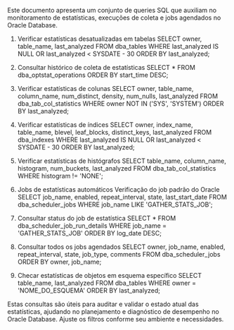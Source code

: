 Este documento apresenta um conjunto de queries SQL que auxiliam no monitoramento de estatísticas, execuções de coleta e jobs agendados no Oracle Database.

1. Verificar estatísticas desatualizadas em tabelas
SELECT owner, table_name, last_analyzed
FROM dba_tables
WHERE last_analyzed IS NULL OR last_analyzed < SYSDATE - 30
ORDER BY last_analyzed;

2. Consultar histórico de coleta de estatísticas
SELECT *
FROM dba_optstat_operations
ORDER BY start_time DESC;

3. Verificar estatísticas de colunas
SELECT owner, table_name, column_name, num_distinct, density, num_nulls, last_analyzed
FROM dba_tab_col_statistics
WHERE owner NOT IN ('SYS', 'SYSTEM')
ORDER BY last_analyzed;

4. Verificar estatísticas de índices
SELECT owner, index_name, table_name, blevel, leaf_blocks, distinct_keys, last_analyzed
FROM dba_indexes
WHERE last_analyzed IS NULL OR last_analyzed < SYSDATE - 30
ORDER BY last_analyzed;

5. Verificar estatísticas de histógrafos
SELECT table_name, column_name, histogram, num_buckets, last_analyzed
FROM dba_tab_col_statistics
WHERE histogram != 'NONE';

6. Jobs de estatísticas automáticos
Verificação do job padrão do Oracle
SELECT job_name, enabled, repeat_interval, state, last_start_date
FROM dba_scheduler_jobs
WHERE job_name LIKE 'GATHER_STATS_JOB';

7. Consultar status do job de estatística
SELECT *
FROM dba_scheduler_job_run_details
WHERE job_name = 'GATHER_STATS_JOB'
ORDER BY log_date DESC;

8. Consultar todos os jobs agendados
SELECT owner, job_name, enabled, repeat_interval, state, job_type, comments
FROM dba_scheduler_jobs
ORDER BY owner, job_name;

09. Checar estatísticas de objetos em esquema específico
SELECT table_name, last_analyzed
FROM dba_tables
WHERE owner = 'NOME_DO_ESQUEMA'
ORDER BY last_analyzed;

Estas consultas são úteis para auditar e validar o estado atual das estatísticas, ajudando no planejamento e diagnóstico de desempenho no Oracle Database. Ajuste os filtros conforme seu ambiente e necessidades.
